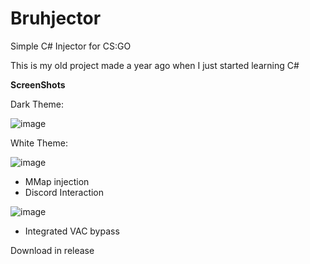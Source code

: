 # Bruhjector
Simple C# Injector for CS:GO

This is my old project made a year ago when I just started learning C#

**ScreenShots**

Dark Theme:

![image](https://user-images.githubusercontent.com/73064979/168472976-bd970ea8-6315-4cb1-b45f-28fda538fb62.png)

White Theme:

![image](https://user-images.githubusercontent.com/73064979/168472993-3558d007-f5d5-49bb-a482-54a0f9e26481.png)

* MMap injection
* Discord Interaction

![image](https://user-images.githubusercontent.com/73064979/168473032-cd09e671-8528-4e67-946c-a26cc2db5ef6.png)

* Integrated VAC bypass

Download in release


